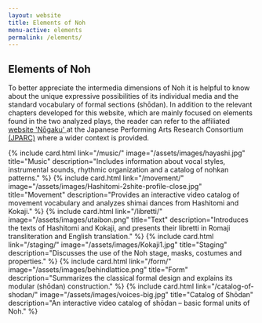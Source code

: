 ```yaml
---
layout: website
title: Elements of Noh
menu-active: elements
permalink: /elements/
---
```

<main class="page-content">
  <div class="text-container">
    <h2>Elements of Noh</h2>
    <p>To better appreciate the intermedia dimensions of Noh it is helpful to know about the unique expressive possibilities of its individual media and the standard vocabulary of formal sections (shōdan). In addition to the relevant chapters developed for this website, which are mainly focused on elements found in the two analyzed plays, the reader can refer to the affiliated <a href="https://jparc.online/nogaku/"> website 'Nōgaku' </a> at the Japanese Performing Arts Research Consortium <a href="https://jparc.online/"> (JPARC)</a> where a wider context is provided.</p>
  </div>

  <div class="list-plays">
    <div class="cards-container cards-container--not-centered">
      {% include card.html
          link="/music/"
          image="/assets/images/hayashi.jpg"
          title="Music"
          description="Includes information about vocal styles, instrumental sounds, rhythmic organization and a catalog of nohkan patterns."
      %}
      {% include card.html
          link="/movement/"
          image="/assets/images/Hashitomi-2shite-profile-close.jpg"
          title="Movement"
          description="Provides an interactive video catalog of movement vocabulary and analyzes shimai dances from Hashitomi and Kokaji."
      %}
      {% include card.html
          link="/libretti/"
          image="/assets/images/utaibon.png"
          title="Text"
          description="Introduces the texts of Hashitomi and Kokaji, and presents their libretti in Romaji transliteration and English translation."
      %}
      {% include card.html
          link="/staging/"
          image="/assets/images/Kokaji1.jpg"
          title="Staging"
          description="Discusses the use of the Noh stage, masks, costumes and properties."
      %}
      {% include card.html
          link="/form/"
          image="/assets/images/behindlattice.png"
          title="Form"
          description="Summarizes the classical formal design and explains its modular (shōdan) construction."
      %}
      {% include card.html
          link="/catalog-of-shodan/"
          image="/assets/images/voices-big.jpg"
          title="Catalog of Shōdan"
          description="An interactive video catalog of shōdan – basic formal units of Noh."
      %}
    </div>
  </div>
</main>
